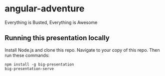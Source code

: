 # angular-adventure
Everything is Busted, Everything is Awesome

## Running this presentation locally

Install Node.js and clone this repo. Navigate to your copy of this repo. Then run these commands:

```
npm install -g big-presentation
big-presentation-serve
```